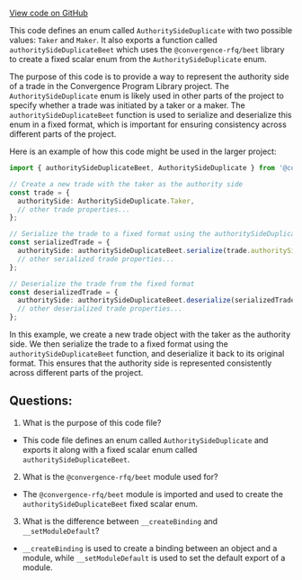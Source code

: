 [View code on GitHub](https://github.com/convergence-rfq/convergence-program-library/psyoptions-american-instrument/js/generated/types/AuthoritySideDuplicate.js)

This code defines an enum called `AuthoritySideDuplicate` with two possible values: `Taker` and `Maker`. It also exports a function called `authoritySideDuplicateBeet` which uses the `@convergence-rfq/beet` library to create a fixed scalar enum from the `AuthoritySideDuplicate` enum. 

The purpose of this code is to provide a way to represent the authority side of a trade in the Convergence Program Library project. The `AuthoritySideDuplicate` enum is likely used in other parts of the project to specify whether a trade was initiated by a taker or a maker. The `authoritySideDuplicateBeet` function is used to serialize and deserialize this enum in a fixed format, which is important for ensuring consistency across different parts of the project.

Here is an example of how this code might be used in the larger project:

```typescript
import { authoritySideDuplicateBeet, AuthoritySideDuplicate } from '@convergence-rfq/AuthoritySideDuplicate';

// Create a new trade with the taker as the authority side
const trade = {
  authoritySide: AuthoritySideDuplicate.Taker,
  // other trade properties...
};

// Serialize the trade to a fixed format using the authoritySideDuplicateBeet function
const serializedTrade = {
  authoritySide: authoritySideDuplicateBeet.serialize(trade.authoritySide),
  // other serialized trade properties...
};

// Deserialize the trade from the fixed format
const deserializedTrade = {
  authoritySide: authoritySideDuplicateBeet.deserialize(serializedTrade.authoritySide),
  // other deserialized trade properties...
};
```

In this example, we create a new trade object with the taker as the authority side. We then serialize the trade to a fixed format using the `authoritySideDuplicateBeet` function, and deserialize it back to its original format. This ensures that the authority side is represented consistently across different parts of the project.
## Questions: 
 1. What is the purpose of this code file?
- This code file defines an enum called `AuthoritySideDuplicate` and exports it along with a fixed scalar enum called `authoritySideDuplicateBeet`.

2. What is the `@convergence-rfq/beet` module used for?
- The `@convergence-rfq/beet` module is imported and used to create the `authoritySideDuplicateBeet` fixed scalar enum.

3. What is the difference between `__createBinding` and `__setModuleDefault`?
- `__createBinding` is used to create a binding between an object and a module, while `__setModuleDefault` is used to set the default export of a module.